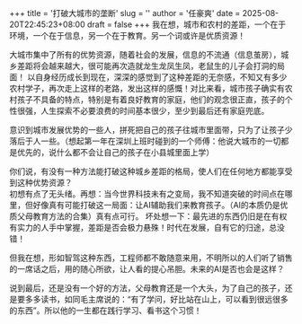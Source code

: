 +++
title = '打破大城市的垄断'
slug = ''
author = '任豪爽'
date = 2025-08-20T22:45:23+08:00
draft = false
+++
我在想，城市和农村的差距，一个在于环境，一个在于信息，另一个在于教育。另一个词或许是优质资源！

大城市集中了所有的优势资源，随着社会的发展，信息的不流通（信息茧房），城乡差距将会越来越大，很可能再次造就龙生龙凤生凤，老鼠生的儿子会打洞的局面！
以自身经历成长到现在，深深的感觉到了这种差距的无奈感，不知又有多少农村学子，再次走上这样的老路，发出这样的感慨！对比来看，城市孩子确实有农村孩子不具备的特点，特别是有着良好教育的家庭，他们的观念很正直，孩子的个性很强，人生探索不必要浪费的时间基本很少，至少到最后还有家庭兜底。

意识到城市发展优势的一些人，拼死把自己的孩子往城市里面带，只为了让孩子少落后于人一些。（想起第一年在深圳上班时碰到的一个师傅：他说大城市的一切都是优先的，说什么都不会让自己的孩子在小县城里面上学）

你们说，有没有一种方法能打破这种城乡差距的格局，使人们在任何地方都能享受到这种优势资源？  
初想有点了无头绪。再想：当今世界科技未有之变局，我不知道突破的时间点在哪里，但好像真有可能打破这一局面：让AI辅助我们来教育孩子。（AI的本质仍是优质父母教育方法的合集）真有点可行。
坏处想一下：最先进的东西仍旧是在有权有实力的人手中掌握，差距是否会极力悬殊！时代在发展，自有它的归途，总没错！

但我在想，形如智驾这种东西，工程师都不敢随意来用，不明所以的人们听了销售的一席话之后，用的随心所欲，让人看的提心吊胆。未来的AI是否也会是这样？

说到最后，还是没有一个好的方法，父母教育还是一个大头，为了自己的孩子，还是要多多读书，如同毛主席说的：“有了学问，好比站在山上，可以看到很远很多的东西”。所以他的一生都在践行学习、看书这个习惯！

<!-- 我不是研究生，只是一个侥幸的专科学生，或许这也是一个很好的研究方向。或许已经有人写了这方面的内容，只是我没有看到！ -->